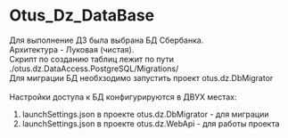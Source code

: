 # Otus_Dz_DataBase
Для выполнение ДЗ была выбрана БД Сбербанка.<br/>
Архитектура - Луковая (чистая).<br/>
Скрипт по созданию таблиц лежит по пути ./otus.dz.DataAccess.PostgreSQL/Migrations/<br/>
Для миграции БД необхзодимо запустить проект otus.dz.DbMigrator<br/><br/>
Настройки доступа к БД конфигурируются в ДВУХ местах:
1) launchSettings.json в проекте otus.dz.DbMigrator - для миграции
2) launchSettings.json в проекте otus.dz.WebApi - для работы проекта
